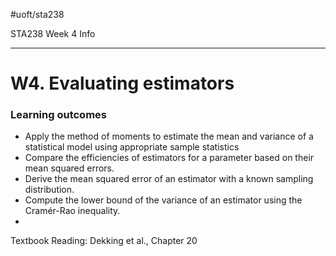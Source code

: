 #uoft/sta238 

STA238 Week 4 Info

---
# W4. Evaluating estimators

### Learning outcomes

- Apply the method of moments to estimate the mean and variance of a statistical model using appropriate sample statistics
- Compare the efficiencies of estimators for a parameter based on their mean squared errors.
- Derive the mean squared error of an estimator with a known sampling distribution.
- Compute the lower bound of the variance of an estimator using the Cramér-Rao inequality.
- 
Textbook Reading: Dekking et al., Chapter 20
[](https://awstringer1.github.io/sta238-book/section-evaluating-estimators-efficiency-and-mean-squared-error.html#section-mean-squared-error)